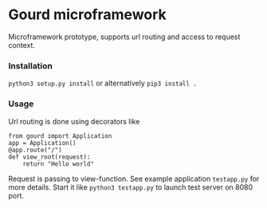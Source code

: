 # Gourd microframework
Microframework prototype, supports url routing and access to request context.
### Installation
`python3 setup.py install` or alternatively `pip3 install .`
### Usage
Url routing is done using decorators like
```
from gourd import Application
app = Application()
@app.route("/")
def view_root(request):
    return "Hello world"
```
Request is passing to view-function.
See example application `testapp.py` for more details. Start it like `python3 testapp.py` to launch test server on 8080 port.
